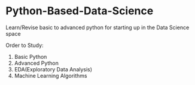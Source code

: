 # Python-Based-Data-Science
Learn/Revise basic to advanced python for starting up in the Data Science space

Order to Study:
1. Basic Python
2. Advanced Python
3. EDA(Exploratory Data Analysis)
4. Machine Learning Algorithms
